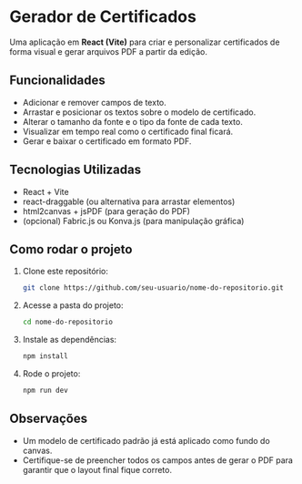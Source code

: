 # Gerador de Certificados

Uma aplicação em **React (Vite)** para criar e personalizar certificados de forma visual e gerar arquivos PDF a partir da edição.

## Funcionalidades

- Adicionar e remover campos de texto.
- Arrastar e posicionar os textos sobre o modelo de certificado.
- Alterar o tamanho da fonte e o tipo da fonte de cada texto.
- Visualizar em tempo real como o certificado final ficará.
- Gerar e baixar o certificado em formato PDF.

## Tecnologias Utilizadas

- React + Vite
- react-draggable (ou alternativa para arrastar elementos)
- html2canvas + jsPDF (para geração do PDF)
- (opcional) Fabric.js ou Konva.js (para manipulação gráfica)

## Como rodar o projeto

1. Clone este repositório:

   ```bash
   git clone https://github.com/seu-usuario/nome-do-repositorio.git
   ```

2. Acesse a pasta do projeto:

   ```bash
   cd nome-do-repositorio
   ```

3. Instale as dependências:

   ```bash
   npm install
   ```

4. Rode o projeto:
   ```bash
   npm run dev
   ```

## Observações

- Um modelo de certificado padrão já está aplicado como fundo do canvas.
- Certifique-se de preencher todos os campos antes de gerar o PDF para garantir que o layout final fique correto.
